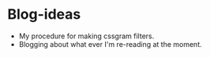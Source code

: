 # Blog-ideas

- My procedure for making cssgram filters.
- Blogging about what ever I'm re-reading at the moment.